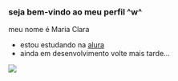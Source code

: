 ### seja bem-vindo ao meu perfil ^w^

  meu nome é Maria Clara

- estou estudando na [alura](https://www.alura.com.br)
- ainda em desenvolvimento volte mais tarde...

![](https://media.tenor.com/hTuJmtxAV5IAAAAj/cat-in-shock-surprises.gif)
